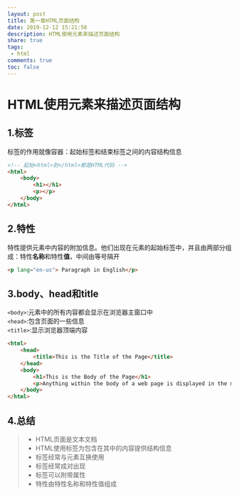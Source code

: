 ```yaml
---
layout: post
title: 第一章HTML页面结构
date: 2019-12-12 15:21:58
description: HTML使用元素来描述页面结构
share: true
tags:
 - html
comments: true
toc: false
---
```


# HTML使用元素来描述页面结构

## 1.标签

标签的作用就像容器：起始标签和结束标签之间的内容结构信息  

```html
<!-- 起始<html>到</html>都是HTML代码 -->
<html>  
    <body>
        <h1></h1>
        <p></p>
    </body>
</html>
```  

## 2.特性

特性提供元素中内容的附加信息。他们出现在元素的起始标签中，并且由两部分组成：特性**名称**和特性**值**，中间由等号隔开

```html
<p lang="en-us"> Paragraph in English</p>
```

## 3.body、head和title

`<body>`:元素中的所有内容都会显示在浏览器主窗口中  
`<head>`:包含页面的一些信息  
`<title>`:显示浏览器顶端内容  

```html
<html>
    <head>
        <title>This is the Title of the Page</title>
    </head>
    <body>
        <h1>This is the Body of the Page</h1>
        <p>Anything within the body of a web page is displayed in the main browser window</p>
    </body>
</html>
```

## 4.总结

>* HTML页面是文本文档  
>* HTML使用标签为包含在其中的内容提供结构信息  
>* 标签经常与元素互换使用
>* 标签经常成对出现  
>* 标签可以附带属性  
>* 特性由特性名称和特性值组成  
